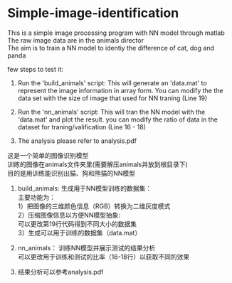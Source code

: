 # Simple-image-identification

This is a simple image processing program with NN model through matlab<br>
The raw image data are in the animals director<br>
The aim is to train a NN model to identiy the difference of cat, dog and panda

few steps to test it:

1. Run the 'build_animals' script:
This will generate an 'data.mat' to represent the image information in array form.
You can modify the the data set with the size of image that used for NN traning (Line 19)

2. Run the 'nn_animals' script:
This will tran the NN model with the 'data.mat' and plot the result.
you can modify the ratio of data in the dataset for traning/valification (Line 16 - 18)

3. The analysis please refer to analysis.pdf

这是一个简单的图像识别模型<br>
训练的图像在animals文件夹里(需要解压animals并放到根目录下)<br>
目的是用训练能识别出猫、狗和熊猫的NN模型

1. build_animals:
生成用于NN模型训练的数据集：<br>
主要功能为：<br>
1）把图像的三维颜色信息（RGB）转换为二维灰度模式<br>
2）压缩图像信息以方便NN模型抽象:<br>
可以更改第19行代码得到不同大小的数据集<br>
3）生成可以用于训练的数据集（data.mat）<br>

2. nn_animals：
训练NN模型并展示测试的结果分析<br>
可以更改用于训练和测试的比率（16-18行）以获取不同的效果

3. 结果分析可以参考analysis.pdf
